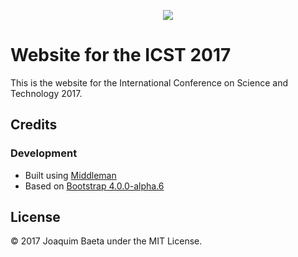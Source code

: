 <p style="text-align: center"><img src="http://icst-2017.ugm.ac.id/images/logos/logo.svg"></p>

# Website for the ICST 2017

This is the website for the International Conference on Science and Technology 2017.

## Credits

### Development

+ Built using [Middleman](https://github.com/middleman/middleman)
+ Based on [Bootstrap 4.0.0-alpha.6](https://v4-alpha.getbootstrap.com/)

## License

© 2017 Joaquim Baeta under the MIT License.